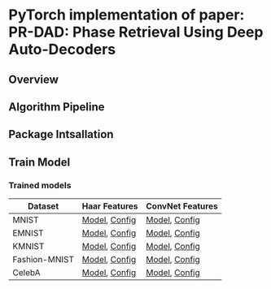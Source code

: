 # PyTorch implementation of paper: PR-DAD: Phase Retrieval Using Deep Auto-Decoders
## Overview
## Algorithm Pipeline
## Package Intsallation
## Train Model
### Trained models


| Dataset | Haar Features  | ConvNet Features  | 
| --- | --- | --- |
| MNIST | [Model](), [Config]() | [Model](https://pr-dad.s3.amazonaws.com/mnist/2022_04_09_20_01_43-ae-features-prediction-mnist-pad050-features64-int-f-128-spetial-pred-epoch100.pt), [Config](https://pr-dad.s3.amazonaws.com/mnist/2022_04_09_20_01_43-ae-features-prediction-mnist-pad050-features64-int-f-128-spetial-pred-epoch100.json)|
| EMNIST | [Model](), [Config]() | [Model](), [Config]()|
| KMNIST | [Model](), [Config]() | [Model](), [Config]()|
| Fashion-MNIST | [Model](), [Config]() | [Model](), [Config]()|
| CelebA | [Model](), [Config]() | [Model](), [Config]()|
